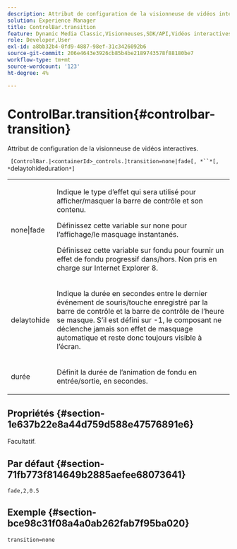 ```yaml
---
description: Attribut de configuration de la visionneuse de vidéos interactives.
solution: Experience Manager
title: ControlBar.transition
feature: Dynamic Media Classic,Visionneuses,SDK/API,Vidéos interactives
role: Developer,User
exl-id: a8bb32b4-0fd9-4887-98ef-31c3426092b6
source-git-commit: 206e4643e3926cb85b4be2189743578f88180be7
workflow-type: tm+mt
source-wordcount: '123'
ht-degree: 4%

---
```


# ControlBar.transition{#controlbar-transition}

Attribut de configuration de la visionneuse de vidéos interactives.

` [ControlBar.|<containerId>_controls.]transition=none|fade[, *``*[, *`delaytohideduration`*]`

<table id="table_441553CD34C94A58A9D7CBF772DEDDB6"> 
 <tbody> 
  <tr> 
   <td colname="col1"> <p> <span class="codeph"> none|fade</span> </p> </td> 
   <td colname="col2"> <p> Indique le type d’effet qui sera utilisé pour afficher/masquer la barre de contrôle et son contenu. </p> <p>Définissez cette variable sur <span class="codeph"> none</span> pour l’affichage/le masquage instantanés. </p> <p>Définissez cette variable sur <span class="codeph"> fondu</span> pour fournir un effet de fondu progressif dans/hors. Non pris en charge sur Internet Explorer 8. </p> </td> 
  </tr> 
  <tr> 
   <td colname="col1"> <p><span class="codeph"><span class="varname"> delaytohide</span></span> </p> </td> 
   <td colname="col2"> <p> Indique la durée en secondes entre le dernier événement de souris/touche enregistré par la barre de contrôle et la barre de contrôle de l’heure se masque. S’il est défini sur <span class="codeph"> -1</span>, le composant ne déclenche jamais son effet de masquage automatique et reste donc toujours visible à l’écran. </p> </td> 
  </tr> 
  <tr> 
   <td colname="col1"> <p><span class="codeph"><span class="varname"> durée</span></span> </p> </td> 
   <td colname="col2"> <p> Définit la durée de l’animation de fondu en entrée/sortie, en secondes. </p> </td> 
  </tr> 
 </tbody> 
</table>

## Propriétés {#section-1e637b22e8a44d759d588e47576891e6}

Facultatif.

## Par défaut {#section-71fb773f814649b2885aefee68073641}

`fade,2,0.5`

## Exemple {#section-bce98c31f08a4a0ab262fab7f95ba020}

```
transition=none
```
